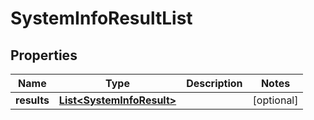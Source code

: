 # SystemInfoResultList

## Properties
Name | Type | Description | Notes
------------ | ------------- | ------------- | -------------
**results** | [**List&lt;SystemInfoResult&gt;**](SystemInfoResult.md) |  |  [optional]
